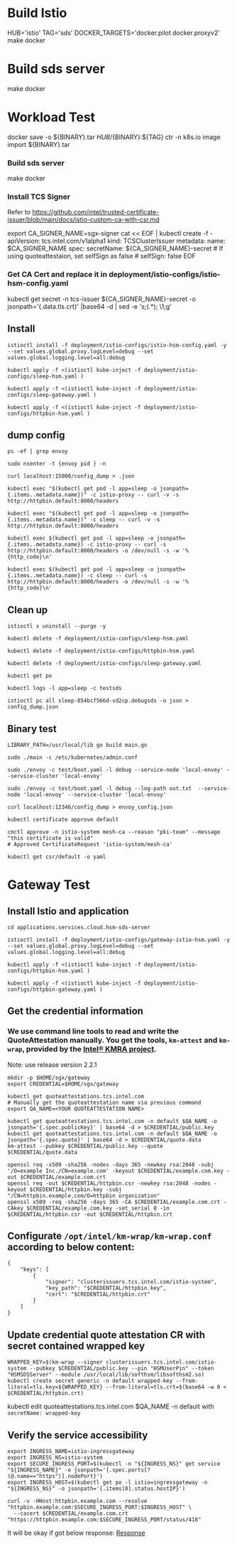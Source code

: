 # Build Istio

HUB='istio' TAG='sds' DOCKER_TARGETS='docker.pilot docker.proxyv2' make docker

# Build sds server

make docker

# Workload Test


docker save -o ${BINARY}.tar ${HUB}/${BINARY}:${TAG}
	ctr -n k8s.io image import ${BINARY}.tar
### Build sds server
make docker

### Install TCS Signer

Refer to https://github.com/intel/trusted-certificate-issuer/blob/main/docs/istio-custom-ca-with-csr.md

export CA_SIGNER_NAME=sgx-signer
cat << EOF | kubectl create -f -
apiVersion: tcs.intel.com/v1alpha1
kind: TCSClusterIssuer
metadata:
    name: $CA_SIGNER_NAME
spec:
    secretName: ${CA_SIGNER_NAME}-secret
    # If using quoteattestaion, set selfSign as false
    # selfSign: false
EOF

### Get CA Cert and replace it in deployment/istio-configs/istio-hsm-config.yaml
kubectl get secret -n tcs-issuer ${CA_SIGNER_NAME}-secret -o jsonpath='{.data.tls\.crt}' |base64 -d | sed -e 's;\(.*\);        \1;g'


## Install

```
istioctl install -f deployment/istio-configs/istio-hsm-config.yaml -y --set values.global.proxy.logLevel=debug --set values.global.logging.level=all:debug

kubectl apply -f <(istioctl kube-inject -f deployment/istio-configs/sleep-hsm.yaml )

kubectl apply -f <(istioctl kube-inject -f deployment/istio-configs/sleep-gateway.yaml )

kubectl apply -f <(istioctl kube-inject -f deployment/istio-configs/httpbin-hsm.yaml )
```

## dump config

```
ps -ef | grep envoy

sudo nsenter -t {envoy pid } -n

curl localhost:15000/config_dump > .json

kubectl exec "$(kubectl get pod -l app=sleep -o jsonpath={.items..metadata.name})" -c istio-proxy -- curl -v -s http://httpbin.default:8000/headers

kubectl exec "$(kubectl get pod -l app=sleep -o jsonpath={.items..metadata.name})" -c sleep -- curl -v -s http://httpbin.default:8000/headers

kubectl exec $(kubectl get pod -l app=sleep -o jsonpath={.items..metadata.name}) -c istio-proxy -- curl -s http://httpbin.default:8000/headers -o /dev/null -s -w '%{http_code}\n'

kubectl exec $(kubectl get pod -l app=sleep -o jsonpath={.items..metadata.name}) -c sleep -- curl -s http://httpbin.default:8000/headers -o /dev/null -s -w '%{http_code}\n'
```

## Clean up

```
istioctl x uninstall --purge -y

kubectl delete -f deployment/istio-configs/sleep-hsm.yaml

kubectl delete -f deployment/istio-configs/httpbin-hsm.yaml

kubectl delete -f deployment/istio-configs/sleep-gateway.yaml

kubectl get po

kubectl logs -l app=sleep -c testsds

istioctl pc all sleep-854bcf566d-vd2cp.debugsds -o json > config_dump.json
```

## Binary test

```
LIBRARY_PATH=/usr/local/lib go build main.go

sudo ./main -c /etc/kubernetes/admin.conf

sudo ./envoy -c test/boot.yaml -l debug --service-node 'local-envoy' --service-cluster 'local-envoy'

sudo ./envoy -c test/boot.yaml -l debug --log-path out.txt  --service-node 'local-envoy' --service-cluster 'local-envoy'

curl localhost:12346/config_dump > envoy_config.json

kubectl certificate approve default

cmctl approve -n istio-system mesh-ca --reason "pki-team" --message "this certificate is valid"
# Approved CertificateRequest 'istio-system/mesh-ca'

kubectl get csr/default -o yaml
```

# Gateway Test

## Install Istio and application
```
cd applications.services.cloud.hsm-sds-server

istioctl install -f deployment/istio-configs/gateway-istio-hsm.yaml -y --set values.global.proxy.logLevel=debug --set values.global.logging.level=all:debug

kubectl apply -f <(istioctl kube-inject -f deployment/istio-configs/httpbin-hsm.yaml )

kubectl apply -f <(istioctl kube-inject -f deployment/istio-configs/httpbin-gateway.yaml )
```

## Get the credential information

### We use command line tools to read and write the QuoteAttestation manually. You get the tools, `km-attest` and `km-wrap`, provided by the [Intel® KMRA project](https://www.intel.com/content/www/us/en/developer/topic-technology/open/key-management-reference-application/overview.html).

Note: use release version 2.2.1

```
mkdir -p $HOME/sgx/gateway
export CREDENTIAL=$HOME/sgx/gateway

kubectl get quoteattestations.tcs.intel.com 
# Manually get the quoteattestation name via previous command
export QA_NAME=<YOUR QUOTEATTESTATION NAME>

kubectl get quoteattestations.tcs.intel.com -n default $QA_NAME -o jsonpath='{.spec.publicKey}' | base64 -d > $CREDENTIAL/public.key
kubectl get quoteattestations.tcs.intel.com -n default $QA_NAME -o jsonpath='{.spec.quote}' | base64 -d > $CREDENTIAL/quote.data
km-attest --pubkey $CREDENTIAL/public.key --quote $CREDENTIAL/quote.data

openssl req -x509 -sha256 -nodes -days 365 -newkey rsa:2048 -subj '/O=example Inc./CN=example.com' -keyout $CREDENTIAL/example.com.key -out $CREDENTIAL/example.com.crt
openssl req -out $CREDENTIAL/httpbin.csr -newkey rsa:2048 -nodes -keyout $CREDENTIAL/httpbin.key -subj "/CN=httpbin.example.com/O=httpbin organization"
openssl x509 -req -sha256 -days 365 -CA $CREDENTIAL/example.com.crt -CAkey $CREDENTIAL/example.com.key -set_serial 0 -in $CREDENTIAL/httpbin.csr -out $CREDENTIAL/httpbin.crt
```

## Configurate `/opt/intel/km-wrap/km-wrap.conf` according to below content:
```
{
    "keys": [
        {
            "signer": "clusterissuers.tcs.intel.com/istio-system",
            "key_path": "$CREDENTIAL/httpbin.key",
            "cert": "$CREDENTIAL/httpbin.crt"
        }
    ]
}
```

## Update credential quote attestation CR with secret contained wrapped key
```
WRAPPED_KEY=$(km-wrap --signer clusterissuers.tcs.intel.com/istio-system --pubkey $CREDENTIAL/public.key --pin "HSMUserPin" --token "HSMSDSServer" --module /usr/local/lib/softhsm/libsofthsm2.so)
kubectl create secret generic -n default wrapped-key --from-literal=tls.key=${WRAPPED_KEY} --from-literal=tls.crt=$(base64 -w 0 < $CREDENTIAL/httpbin.crt)
```
kubectl edit quoteattestations.tcs.intel.com $QA_NAME -n default with `secretName: wrapped-key`

## Verify the service accessibility
```
export INGRESS_NAME=istio-ingressgateway
export INGRESS_NS=istio-system
export SECURE_INGRESS_PORT=$(kubectl -n "${INGRESS_NS}" get service "${INGRESS_NAME}" -o jsonpath='{.spec.ports[?(@.name=="https")].nodePort}')
export INGRESS_HOST=$(kubectl get po -l istio=ingressgateway -n "${INGRESS_NS}" -o jsonpath='{.items[0].status.hostIP}')

curl -v -HHost:httpbin.example.com --resolve "httpbin.example.com:$SECURE_INGRESS_PORT:$INGRESS_HOST" \
  --cacert $CREDENTIAL/example.com.crt "https://httpbin.example.com:$SECURE_INGRESS_PORT/status/418"
```
It will be okay if got below response:
[Response](./gateway-test.png)